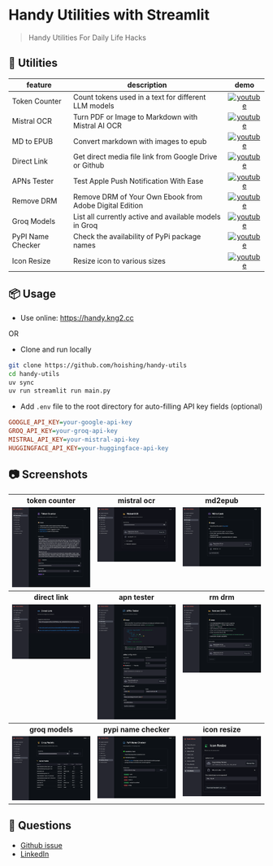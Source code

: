 # Handy Utilities with Streamlit

> Handy Utilities For Daily Life Hacks

## 🔧 Utilities

| feature | description | demo |
| --- | --- | :---: |
| Token Counter | Count tokens used in a text for different LLM models |  [![youtube]](https://youtu.be/gfKEGCvUJbQ) |
| Mistral OCR | Turn PDF or Image to Markdown with Mistral AI OCR |  [![youtube]](https://youtu.be/NGe5YIqdYQQ) |
| MD to EPUB | Convert markdown with images to epub |  [![youtube]](https://youtu.be/X3eKrTwfYHw) |
| Direct Link | Get direct media file link from Google Drive or Github |  [![youtube]](https://youtu.be/1v-viXpOY2g) |
| APNs Tester | Test Apple Push Notification With Ease |  [![youtube]](https://youtu.be/ZocYEKC9rSA) |
| Remove DRM | Remove DRM of Your Own Ebook from Adobe Digital Edition |  [![youtube]](https://youtu.be/frNyHMN4_e4) |
| Groq Models | List all currently active and available models in Groq |  [![youtube]](https://youtu.be/CO8QFJhJ2Z8) |
| PyPI Name Checker | Check the availability of PyPi package names |  [![youtube]](https://youtu.be/SRdoIzs6N3k) |
| Icon Resize | Resize icon to various sizes |  [![youtube]](https://youtu.be/3enxU_c3hzg) |

[youtube]: https://api.iconify.design/bi:youtube.svg?color=%23ff4242

## 📦 Usage

- Use online: <https://handy.kng2.cc>

OR

- Clone and run locally

```bash
git clone https://github.com/hoishing/handy-utils
cd handy-utils
uv sync
uv run streamlit run main.py
```

- Add `.env` file to the root directory for auto-filling API key fields (optional)

```ini
GOOGLE_API_KEY=your-google-api-key
GROQ_API_KEY=your-groq-api-key
MISTRAL_API_KEY=your-mistral-api-key
HUGGINGFACE_API_KEY=your-huggingface-api-key
```

## 📷 Screenshots

<table id="img-tb">
<tr>
<th width="33%">token counter</th>
<th width="33%">mistral ocr</th>
<th width="33%">md2epub</th>
</tr>
<tr>
<td width="25%" valign="top"><img src="https://raw.githubusercontent.com/hoishing/handy-utils/main/screenshots/token_counter.webp" /></td>
<td width="25%" valign="top"><img src="https://raw.githubusercontent.com/hoishing/handy-utils/main/screenshots/mistral_ocr.webp" /></td>
<td width="25%" valign="top"><img src="https://raw.githubusercontent.com/hoishing/handy-utils/main/screenshots/md2epub.webp" /></td>
</tr>
<tr>
<th width="33%">direct link</th>
<th width="33%">apn tester</th>
<th width="33%">rm drm</th>
</tr>
<tr>
<td width="25%" valign="top"><img src="https://raw.githubusercontent.com/hoishing/handy-utils/main/screenshots/direct_link.webp" /></td>
<td width="25%" valign="top"><img src="https://raw.githubusercontent.com/hoishing/handy-utils/main/screenshots/apn_tester.webp" /></td>
<td width="25%" valign="top"><img src="https://raw.githubusercontent.com/hoishing/handy-utils/main/screenshots/rm_drm.webp" /></td>
</tr>
<tr>
<th width="33%">groq models</th>
<th width="33%">pypi name checker</th>
<th width="33%">icon resize</th>
</tr>
<tr>
<td width="25%" valign="top"><img src="https://raw.githubusercontent.com/hoishing/handy-utils/main/screenshots/groq_models.webp" /></td>
<td width="25%" valign="top"><img src="https://raw.githubusercontent.com/hoishing/handy-utils/main/screenshots/pypi_name_checker.webp" /></td>
<td width="25%" valign="top"><img src="https://raw.githubusercontent.com/hoishing/handy-utils/main/screenshots/icon_resize.webp" /></td>
</tr>
</table>

## 💬 Questions

- [Github issue]
- [LinkedIn]

[Github issue]: https://github.com/hoishing/handy-utils/issues
[LinkedIn]: https://www.linkedin.com/in/kng2

